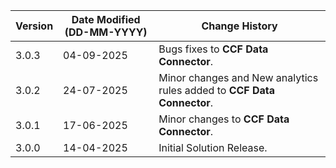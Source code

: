 | **Version** | **Date Modified (DD-MM-YYYY)** | **Change History**                                                     |
|-------------|--------------------------------|------------------------------------------------------------------------|
| 3.0.3       | 04-09-2025                     | Bugs fixes to **CCF Data Connector**.                                  |
| 3.0.2       | 24-07-2025                     | Minor changes and New analytics rules added to **CCF Data Connector**. |
| 3.0.1       | 17-06-2025                     | Minor changes to **CCF Data Connector**.                               |
| 3.0.0       | 14-04-2025                     | Initial Solution Release.                                              |